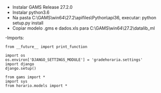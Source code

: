 - Instalar GAMS Release 27.2.0
- Instalar python3.6
- Na pasta C:\GAMS\win64\27.2\apifiles\Python\api36, executar:
python setup.py install
- Copiar modelo .gms e dados.xls para C:\GAMS\win64\27.2\datalib_ml

-Imports:
    
    from __future__ import print_function
    
    import os
    os.environ['DJANGO_SETTINGS_MODULE'] = 'gradehoraria.settings'
    import django
    django.setup()
    
    from gams import *
    import sys
    from horario.models import *
